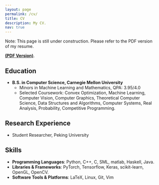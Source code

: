 ```yaml
---
layout: page
permalink: /cv/
title: CV
description: My CV.
nav: true
---
```

Note: This page is still under construction. Please refer to the PDF version of my resume.

[**(PDF Version)**](https://elvis-pan.github.io/assets/pdf/Yan_Pan_Resume.pdf).

## Education
- **B.S. in Computer Science, Carnegie Mellon University**
  - Minors in Machine Learning and Mathematics, QPA: 3.95/4.0
  - Selected Coursework: Convex Optimization, Machine Learning, Computer Vision, Computer Graphics, Theoretical Computer Science, Data Structures and Algorithms, Computer Systems, Real Analysis, Probability, Competitive Programming.

## Research Experience
- Student Researcher, Peking University

## Skills
- **Programming Languages**: Python, C++, C, SML, matlab, Haskell, Java.
- **Libraries & Frameworks**: PyTorch, Tensorflow, Keras, scikit-learn, OpenGL, OpenCV.
- **Software Tools & Platforms**: LaTeX, Linux, Git, Vim

